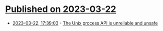 # [Published on 2023-03-22](index.md)

* [2023-03-22, 17:39:03](https://lobste.rs/s/om32da/unix_process_api_is_unreliable_unsafe) - [The Unix process API is unreliable and unsafe](http://catern.com/process.html)

